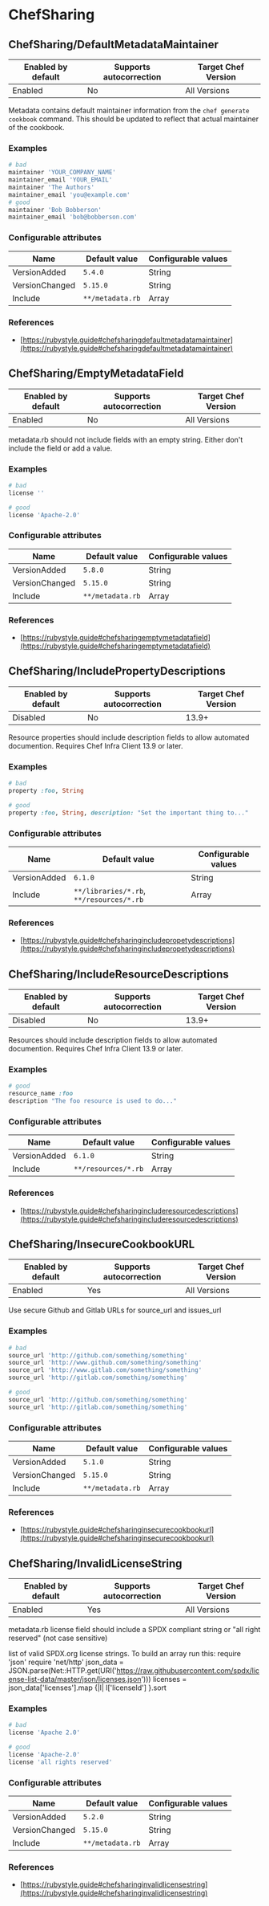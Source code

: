 # ChefSharing

## ChefSharing/DefaultMetadataMaintainer

Enabled by default | Supports autocorrection | Target Chef Version
--- | --- | ---
Enabled | No | All Versions

Metadata contains default maintainer information from the `chef generate cookbook` command. This should be updated to reflect that actual maintainer of the cookbook.

### Examples

```ruby
# bad
maintainer 'YOUR_COMPANY_NAME'
maintainer_email 'YOUR_EMAIL'
maintainer 'The Authors'
maintainer_email 'you@example.com'
# good
maintainer 'Bob Bobberson'
maintainer_email 'bob@bobberson.com'
```

### Configurable attributes

Name | Default value | Configurable values
--- | --- | ---
VersionAdded | `5.4.0` | String
VersionChanged | `5.15.0` | String
Include | `**/metadata.rb` | Array

### References

* [https://rubystyle.guide#chefsharingdefaultmetadatamaintainer](https://rubystyle.guide#chefsharingdefaultmetadatamaintainer)

## ChefSharing/EmptyMetadataField

Enabled by default | Supports autocorrection | Target Chef Version
--- | --- | ---
Enabled | No | All Versions

metadata.rb should not include fields with an empty string. Either don't include the field or add a value.

### Examples

```ruby
# bad
license ''

# good
license 'Apache-2.0'
```

### Configurable attributes

Name | Default value | Configurable values
--- | --- | ---
VersionAdded | `5.8.0` | String
VersionChanged | `5.15.0` | String
Include | `**/metadata.rb` | Array

### References

* [https://rubystyle.guide#chefsharingemptymetadatafield](https://rubystyle.guide#chefsharingemptymetadatafield)

## ChefSharing/IncludePropertyDescriptions

Enabled by default | Supports autocorrection | Target Chef Version
--- | --- | ---
Disabled | No | 13.9+

Resource properties should include description fields to allow automated documention. Requires Chef Infra Client 13.9 or later.

### Examples

```ruby
# bad
property :foo, String

# good
property :foo, String, description: "Set the important thing to..."
```

### Configurable attributes

Name | Default value | Configurable values
--- | --- | ---
VersionAdded | `6.1.0` | String
Include | `**/libraries/*.rb`, `**/resources/*.rb` | Array

### References

* [https://rubystyle.guide#chefsharingincludepropetydescriptions](https://rubystyle.guide#chefsharingincludepropetydescriptions)

## ChefSharing/IncludeResourceDescriptions

Enabled by default | Supports autocorrection | Target Chef Version
--- | --- | ---
Disabled | No | 13.9+

Resources should include description fields to allow automated documention. Requires Chef Infra Client 13.9 or later.

### Examples

```ruby
# good
resource_name :foo
description "The foo resource is used to do..."
```

### Configurable attributes

Name | Default value | Configurable values
--- | --- | ---
VersionAdded | `6.1.0` | String
Include | `**/resources/*.rb` | Array

### References

* [https://rubystyle.guide#chefsharingincluderesourcedescriptions](https://rubystyle.guide#chefsharingincluderesourcedescriptions)

## ChefSharing/InsecureCookbookURL

Enabled by default | Supports autocorrection | Target Chef Version
--- | --- | ---
Enabled | Yes | All Versions

Use secure Github and Gitlab URLs for source_url and issues_url

### Examples

```ruby
# bad
source_url 'http://github.com/something/something'
source_url 'http://www.github.com/something/something'
source_url 'http://www.gitlab.com/something/something'
source_url 'http://gitlab.com/something/something'

# good
source_url 'http://github.com/something/something'
source_url 'http://gitlab.com/something/something'
```

### Configurable attributes

Name | Default value | Configurable values
--- | --- | ---
VersionAdded | `5.1.0` | String
VersionChanged | `5.15.0` | String
Include | `**/metadata.rb` | Array

### References

* [https://rubystyle.guide#chefsharinginsecurecookbookurl](https://rubystyle.guide#chefsharinginsecurecookbookurl)

## ChefSharing/InvalidLicenseString

Enabled by default | Supports autocorrection | Target Chef Version
--- | --- | ---
Enabled | Yes | All Versions

metadata.rb license field should include a SPDX compliant string or "all right reserved" (not case sensitive)

list of valid SPDX.org license strings. To build an array run this:
require 'json'
require 'net/http'
json_data = JSON.parse(Net::HTTP.get(URI('https://raw.githubusercontent.com/spdx/license-list-data/master/json/licenses.json')))
licenses = json_data['licenses'].map {|l| l['licenseId'] }.sort

### Examples

```ruby
# bad
license 'Apache 2.0'

# good
license 'Apache-2.0'
license 'all rights reserved'
```

### Configurable attributes

Name | Default value | Configurable values
--- | --- | ---
VersionAdded | `5.2.0` | String
VersionChanged | `5.15.0` | String
Include | `**/metadata.rb` | Array

### References

* [https://rubystyle.guide#chefsharinginvalidlicensestring](https://rubystyle.guide#chefsharinginvalidlicensestring)
